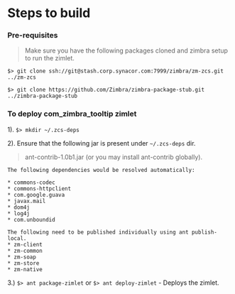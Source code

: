 # Steps to build

### Pre-requisites
> Make sure you have the following packages cloned and zimbra setup to run the zimlet.

`$> git clone ssh://git@stash.corp.synacor.com:7999/zimbra/zm-zcs.git ../zm-zcs`

`$> git clone https://github.com/Zimbra/zimbra-package-stub.git ../zimbra-package-stub`

### To deploy com\_zimbra\_tooltip zimlet
1). `$> mkdir ~/.zcs-deps`

2). Ensure that the following jar is present under `~/.zcs-deps` dir.

> ant-contrib-1.0b1.jar (or you may install ant-contrib globally).

	The following dependencies would be resolved automatically:
	
	* commons-codec
	* commons-httpclient
	* com.google.guava
	* javax.mail
	* dom4j
	* log4j
	* com.unboundid

	The following need to be published individually using ant publish-local.
	* zm-client
	* zm-common
	* zm-soap
	* zm-store
	* zm-native

3.) `$> ant package-zimlet` or `$> ant deploy-zimlet` - Deploys the zimlet.

